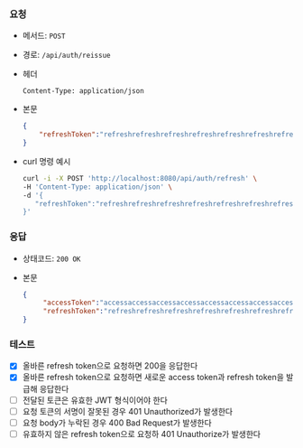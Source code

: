 ### 요청

- 메서드: `POST`
- 경로: `/api/auth/reissue`
- 헤더

   ```
   Content-Type: application/json
   ```

- 본문

   ```json
   {
       "refreshToken":"refreshrefreshrefreshrefreshrefreshrefreshrefreshrefreshrefreshrefresh"
   }
   ```


- curl 명령 예시

   ```bash
  curl -i -X POST 'http://localhost:8080/api/auth/refresh' \
  -H 'Content-Type: application/json' \
  -d '{
      "refreshToken":"refreshrefreshrefreshrefreshrefreshrefreshrefreshrefreshrefreshrefresh"
  }'
   ```

### 응답

- 상태코드: `200 OK`
- 본문

   ```json
   {
        "accessToken":"accessaccessaccessaccessaccessaccessaccessaccessaccessaccess",
        "refreshToken":"refreshrefreshrefreshrefreshrefreshrefreshrefreshrefreshrefreshrefresh"
   }

   ```

### 테스트

- [x] 올바른 refresh token으로 요청하면 200을 응답한다
- [x] 올바른 refresh token으로 요청하면 새로운 access token과 refresh token을 발급해 응답한다
- [ ] 전달된 토큰은 유효한 JWT 형식이어야 한다
- [ ] 요청 토큰의 서명이 잘못된 경우 401 Unauthorized가 발생한다
- [ ] 요청 body가 누락된 경우 400 Bad Request가 발생한다
- [ ] 유효하지 않은 refresh token으로 요청하 401 Unauthorize가 발생한다

